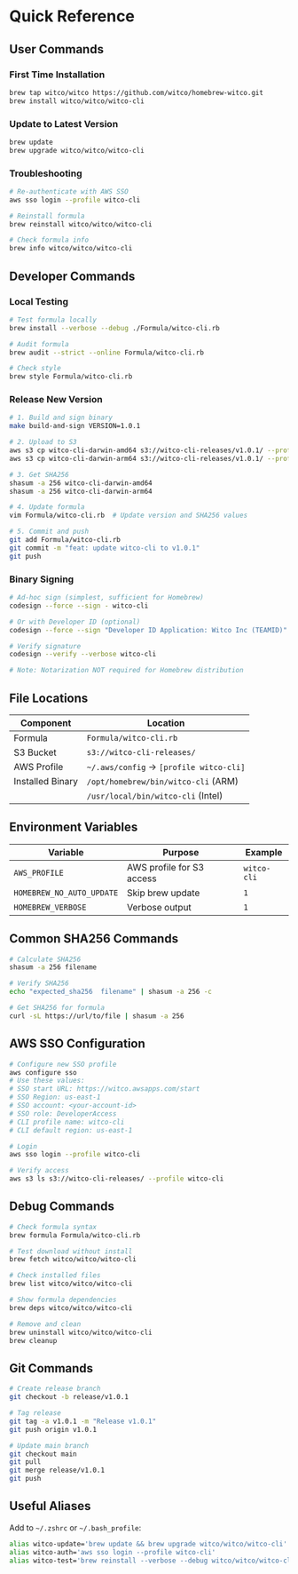 # Quick Reference

## User Commands

### First Time Installation
```bash
brew tap witco/witco https://github.com/witco/homebrew-witco.git
brew install witco/witco/witco-cli
```

### Update to Latest Version
```bash
brew update
brew upgrade witco/witco/witco-cli
```

### Troubleshooting
```bash
# Re-authenticate with AWS SSO
aws sso login --profile witco-cli

# Reinstall formula
brew reinstall witco/witco/witco-cli

# Check formula info
brew info witco/witco/witco-cli
```

## Developer Commands

### Local Testing
```bash
# Test formula locally
brew install --verbose --debug ./Formula/witco-cli.rb

# Audit formula
brew audit --strict --online Formula/witco-cli.rb

# Check style
brew style Formula/witco-cli.rb
```

### Release New Version
```bash
# 1. Build and sign binary
make build-and-sign VERSION=1.0.1

# 2. Upload to S3
aws s3 cp witco-cli-darwin-amd64 s3://witco-cli-releases/v1.0.1/ --profile witco-cli
aws s3 cp witco-cli-darwin-arm64 s3://witco-cli-releases/v1.0.1/ --profile witco-cli

# 3. Get SHA256
shasum -a 256 witco-cli-darwin-amd64
shasum -a 256 witco-cli-darwin-arm64

# 4. Update formula
vim Formula/witco-cli.rb  # Update version and SHA256 values

# 5. Commit and push
git add Formula/witco-cli.rb
git commit -m "feat: update witco-cli to v1.0.1"
git push
```

### Binary Signing
```bash
# Ad-hoc sign (simplest, sufficient for Homebrew)
codesign --force --sign - witco-cli

# Or with Developer ID (optional)
codesign --force --sign "Developer ID Application: Witco Inc (TEAMID)" witco-cli

# Verify signature
codesign --verify --verbose witco-cli

# Note: Notarization NOT required for Homebrew distribution
```

## File Locations

| Component | Location |
|-----------|----------|
| Formula | `Formula/witco-cli.rb` |
| S3 Bucket | `s3://witco-cli-releases/` |
| AWS Profile | `~/.aws/config` → `[profile witco-cli]` |
| Installed Binary | `/opt/homebrew/bin/witco-cli` (ARM) |
| | `/usr/local/bin/witco-cli` (Intel) |

## Environment Variables

| Variable | Purpose | Example |
|----------|---------|---------|
| `AWS_PROFILE` | AWS profile for S3 access | `witco-cli` |
| `HOMEBREW_NO_AUTO_UPDATE` | Skip brew update | `1` |
| `HOMEBREW_VERBOSE` | Verbose output | `1` |

## Common SHA256 Commands

```bash
# Calculate SHA256
shasum -a 256 filename

# Verify SHA256
echo "expected_sha256  filename" | shasum -a 256 -c

# Get SHA256 for formula
curl -sL https://url/to/file | shasum -a 256
```

## AWS SSO Configuration

```bash
# Configure new SSO profile
aws configure sso
# Use these values:
# SSO start URL: https://witco.awsapps.com/start
# SSO Region: us-east-1
# SSO account: <your-account-id>
# SSO role: DeveloperAccess
# CLI profile name: witco-cli
# CLI default region: us-east-1

# Login
aws sso login --profile witco-cli

# Verify access
aws s3 ls s3://witco-cli-releases/ --profile witco-cli
```

## Debug Commands

```bash
# Check formula syntax
brew formula Formula/witco-cli.rb

# Test download without install
brew fetch witco/witco/witco-cli

# Check installed files
brew list witco/witco/witco-cli

# Show formula dependencies
brew deps witco/witco/witco-cli

# Remove and clean
brew uninstall witco/witco/witco-cli
brew cleanup
```

## Git Commands

```bash
# Create release branch
git checkout -b release/v1.0.1

# Tag release
git tag -a v1.0.1 -m "Release v1.0.1"
git push origin v1.0.1

# Update main branch
git checkout main
git pull
git merge release/v1.0.1
git push
```

## Useful Aliases

Add to `~/.zshrc` or `~/.bash_profile`:

```bash
alias witco-update='brew update && brew upgrade witco/witco/witco-cli'
alias witco-auth='aws sso login --profile witco-cli'
alias witco-test='brew reinstall --verbose --debug witco/witco/witco-cli'
```